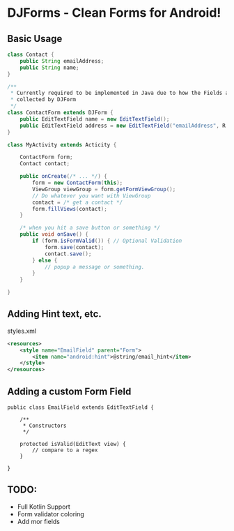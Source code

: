 # DJForms - Clean Forms for Android!

## Basic Usage

```java
class Contact {
    public String emailAddress;
    public String name;
}

/**
 * Currently required to be implemented in Java due to how the Fields are
 * collected by DJForm
 */
class ContactForm extends DJForm {
    public EditTextField name = new EditTextField();
    public EditTextField address = new EditTextField("emailAddress", R.style.EmailField);
}

class MyActivity extends Acticity {

    ContactForm form;
    Contact contact;

    public onCreate(/* ... */) {
        form = new ContactForm(this);
        ViewGroup viewGroup = form.getFormViewGroup();
        // Do whatever you want with ViewGroup
        contact = /* get a contact */
        form.fillViews(contact);
    }

    /* when you hit a save button or something */
    public void onSave() {
        if (form.isFormValid()) { // Optional Validation
            form.save(contact);
            contact.save();
        } else {
            // popup a message or something.
        }
    }

}
```

## Adding Hint text, etc.

styles.xml

```xml
<resources>
    <style name="EmailField" parent="Form">
        <item name="android:hint">@string/email_hint</item>
    </style>
</resources>
```

## Adding a custom Form Field

```
public class EmailField extends EditTextField {

    /**
     * Constructors
     */

    protected isValid(EditText view) {
        // compare to a regex
    }    

}
```

## TODO:

* Full Kotlin Support
* Form validator coloring
* Add mor fields
